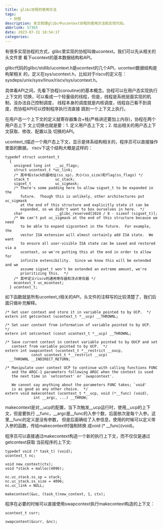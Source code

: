 ```yaml
---
title: glibc协程的使用方法
tags:
  - 协程
description: 本文梳理glibc中ucontext协程的使用方法和实现代码。
abbrlink: 57365
date: 2023-07-31 18:54:17
categories:
---
```


有很多实现协程的方式，glibc里实现的协程叫做ucontext。我们可以先从相关的头文件里
看下ucontext的基本数据结构和API。

glibc代码的glibc/stdlib/ucontext.h是ucontext的几个API，ucontext数据结构是构架相关
的，定义在sys/ucontext.h，比如对于riscv的定义在：sysdeps/unix/sysv/linux/riscv/sys/ucontext.h。

具体看API之间，先看下协程(coroutine)的基本概念。协程可以在用户态实现执行上下文的
切换，可以看成一个轻量级的线程，但是，线程是系统层面实现的机制，没办法自己控制调度，
线程本身的调度就是内核调度，线程自己看不到调度，而协程API可以控制程序执行流直接
跳到一个上下文上执行。

在用户态一个上下文的定义就寄存器集合+栈(严格讲还要加上内存)，协程在两个用户态上下
文上切换也就是要：1. 定义用户态上下文；2. 给出相关的用户态上下文获取、修改、配置以及
切换的API。

ucontext_t描述一个用户态上下文，显示是体系结构相关的，程序员可以直接操作里面的数据。
riscv下这个结构大概是这样的：
```
typedef struct ucontext_t
  {
    unsigned long int  __uc_flags;
    struct ucontext_t *uc_link;
    /* 其中有stack的基地址(ss_sp)，大小(ss_size)和flag(ss_flags) */
    stack_t            uc_stack;
    sigset_t           uc_sigmask;
    /* There's some padding here to allow sigset_t to be expanded in the
       future.  Though this is unlikely, other architectures put uc_sigmask
       at the end of this structure and explicitly state it can be
       expanded, so we didn't want to box ourselves in here.  */
    char               __glibc_reserved[1024 / 8 - sizeof (sigset_t)];
    /* We can't put uc_sigmask at the end of this structure because we need
       to be able to expand sigcontext in the future.  For example, the
       vector ISA extension will almost certainly add ISA state.  We want
       to ensure all user-visible ISA state can be saved and restored via a
       ucontext, so we're putting this at the end in order to allow for
       infinite extensibility.  Since we know this will be extended and we
       assume sigset_t won't be extended an extreme amount, we're
       prioritizing this.  */
    /* 其中定义riscv的通用寄存器和浮点寄存器 */
    mcontext_t uc_mcontext;
  } ucontext_t;
```

如下函数就是所有ucontext_t相关的API，头文件的注释写的比较清楚了，我们后面只做补充解释。
```
/* Get user context and store it in variable pointed to by UCP.  */
extern int getcontext (ucontext_t *__ucp) __THROWNL;

/* Set user context from information of variable pointed to by UCP.  */
extern int setcontext (const ucontext_t *__ucp) __THROWNL;

/* Save current context in context variable pointed to by OUCP and set
   context from variable pointed to by UCP.  */
extern int swapcontext (ucontext_t *__restrict __oucp,
			const ucontext_t *__restrict __ucp)
  __THROWNL __INDIRECT_RETURN;

/* Manipulate user context UCP to continue with calling functions FUNC
   and the ARGC-1 parameters following ARGC when the context is used
   the next time in `setcontext' or `swapcontext'.

   We cannot say anything about the parameters FUNC takes; `void'
   is as good as any other choice.  */
extern void makecontext (ucontext_t *__ucp, void (*__func) (void),
			 int __argc, ...) __THROW;
```
makecontext是对__ucp的配置，当下次触发__ucp运行时，使用__ucp的上下文，但是要执行
__func，__argc是__func的入参个数，后面依次是每个入参。这里__func的定义是没有参数，
但是后面确给了入参信息，使用的时候可以定义带入参的函数，传给makecontext时强制转换
成void (* __func)(void)。

程序员可以直接通过makecontext构造一个新的执行上下文，而不仅仅是通过getcontext获取
当前程序的上下文:
```
typedef void (* task_t) (void);
ucontext_t nc;

void new_context(ctx);
void *stack = malloc(4096);

nc.uc_stack.ss_sp = stack;
nc.uc_stack.ss_size = 4096;
nc.uc_link = NULL;

makecontext(&uc, (task_t)new_context, 1, ctx);
```

程序在必要的时候可以直接使用swapcontext执行makecontext构造的上下文：
```
ucontext_t curr;

swapcontext(&curr, &nc);
```
